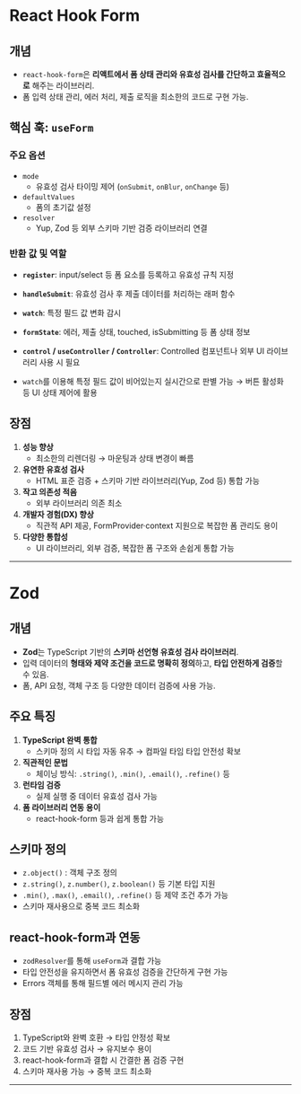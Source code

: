 # React Hook Form

## 개념

- `react-hook-form`은 **리액트에서 폼 상태 관리와 유효성 검사를 간단하고 효율적으로** 해주는 라이브러리.
- 폼 입력 상태 관리, 에러 처리, 제출 로직을 최소한의 코드로 구현 가능.

## 핵심 훅: `useForm`

### 주요 옵션

- `mode`
  - 유효성 검사 타이밍 제어 (`onSubmit`, `onBlur`, `onChange` 등)
- `defaultValues`
  - 폼의 초기값 설정
- `resolver`
  - Yup, Zod 등 외부 스키마 기반 검증 라이브러리 연결

### 반환 값 및 역할

- **`register`**: input/select 등 폼 요소를 등록하고 유효성 규칙 지정
- **`handleSubmit`**: 유효성 검사 후 제출 데이터를 처리하는 래퍼 함수
- **`watch`**: 특정 필드 값 변화 감시
- **`formState`**: 에러, 제출 상태, touched, isSubmitting 등 폼 상태 정보
- **`control` / `useController` / `Controller`**: Controlled 컴포넌트나 외부 UI 라이브러리 사용 시 필요

- `watch`를 이용해 특정 필드 값이 비어있는지 실시간으로 판별 가능 → 버튼 활성화 등 UI 상태 제어에 활용

## 장점

1. **성능 향상**
   - 최소한의 리렌더링 → 마운팅과 상태 변경이 빠름
2. **유연한 유효성 검사**
   - HTML 표준 검증 + 스키마 기반 라이브러리(Yup, Zod 등) 통합 가능
3. **작고 의존성 적음**
   - 외부 라이브러리 의존 최소
4. **개발자 경험(DX) 향상**
   - 직관적 API 제공, FormProvider·context 지원으로 복잡한 폼 관리도 용이
5. **다양한 통합성**
   - UI 라이브러리, 외부 검증, 복잡한 폼 구조와 손쉽게 통합 가능

---

# Zod

## 개념

- **Zod**는 TypeScript 기반의 **스키마 선언형 유효성 검사 라이브러리**.
- 입력 데이터의 **형태와 제약 조건을 코드로 명확히 정의**하고, **타입 안전하게 검증**할 수 있음.
- 폼, API 요청, 객체 구조 등 다양한 데이터 검증에 사용 가능.

## 주요 특징

1. **TypeScript 완벽 통합**
   - 스키마 정의 시 타입 자동 유추 → 컴파일 타임 타입 안전성 확보
2. **직관적인 문법**
   - 체이닝 방식: `.string()`, `.min()`, `.email()`, `.refine()` 등
3. **런타임 검증**
   - 실제 실행 중 데이터 유효성 검사 가능
4. **폼 라이브러리 연동 용이**
   - react-hook-form 등과 쉽게 통합 가능

## 스키마 정의

- `z.object()` : 객체 구조 정의
- `z.string()`, `z.number()`, `z.boolean()` 등 기본 타입 지원
- `.min()`, `.max()`, `.email()`, `.refine()` 등 제약 조건 추가 가능
- 스키마 재사용으로 중복 코드 최소화

## react-hook-form과 연동

- `zodResolver`를 통해 `useForm`과 결합 가능
- 타입 안전성을 유지하면서 폼 유효성 검증을 간단하게 구현 가능
- Errors 객체를 통해 필드별 에러 메시지 관리 가능

## 장점

1. TypeScript와 완벽 호환 → 타입 안정성 확보
2. 코드 기반 유효성 검사 → 유지보수 용이
3. react-hook-form과 결합 시 간결한 폼 검증 구현
4. 스키마 재사용 가능 → 중복 코드 최소화

---

